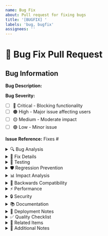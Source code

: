 ```yaml
---
name: Bug Fix
about: Pull request for fixing bugs
title: '[BUGFIX] '
labels: 'bug, bugfix'
assignees: ''
---
```


# 🐛 Bug Fix Pull Request

## Bug Information

**Bug Description:**
<!-- Clear description of the bug being fixed -->

**Bug Severity:**
- [ ] 🔴 Critical - Blocking functionality
- [ ] 🟠 High - Major issue affecting users
- [ ] 🟡 Medium - Moderate impact
- [ ] 🟢 Low - Minor issue

**Issue Reference:** Fixes #

<details>
<summary>🔍 Bug Analysis</summary>

### Reproduction Steps

1.
2.
3.

**Expected Behavior:**
<!-- What should happen -->

**Actual Behavior:**
<!-- What actually happens -->

### Root Cause
<!-- What caused the bug? -->

### Affected Versions

-
-

### Environment

- [ ] Production
- [ ] Staging
- [ ] Development
- [ ] All environments

**Platform/Browser:**

**OS:**

</details>

<details>
<summary>🔧 Fix Details</summary>

### Solution Description
<!-- Explain how the bug is being fixed -->

### Changes Made

-
-
-

### Files Changed

| File | Change Description |
|------|-------------------|
|      |                   |
|      |                   |

### Alternative Approaches Considered
<!-- What other solutions were considered and why were they not chosen? -->

</details>

<details>
<summary>🧪 Testing</summary>

### Fix Verification

- [ ] Bug no longer reproducible
- [ ] Original reproduction steps now work correctly
- [ ] Edge cases tested
- [ ] Related functionality still works

### Test Coverage

- [ ] Unit tests added for the bug
- [ ] Integration tests updated
- [ ] Regression tests added
- [ ] Manual testing completed

### Test Cases

1. **Test Case 1:**
   - Steps:
   - Expected:
   - Result:

2. **Test Case 2:**
   - Steps:
   - Expected:
   - Result:

### Before/After Comparison

**Before:**
<!-- Screenshot or description of buggy behavior -->

**After:**
<!-- Screenshot or description of fixed behavior -->

</details>

<details>
<summary>🛡️ Regression Prevention</summary>

### Why Did This Bug Occur?
<!-- Analysis of how the bug was introduced -->

### How to Prevent Similar Bugs?

-
-

### Tests Added

-
-

</details>

<details>
<summary>📊 Impact Analysis</summary>

### Scope of Changes
- [ ] Isolated fix - minimal impact
- [ ] Moderate changes - some components affected
- [ ] Extensive changes - multiple areas affected

### Affected Features

-
-

### Breaking Changes
- [ ] No breaking changes
- [ ] Breaking changes (documented below)

### Database Impact
- [ ] No database changes
- [ ] Schema changes required
- [ ] Data migration needed

</details>

<details>
<summary>🔄 Backwards Compatibility</summary>

- [ ] Fully backwards compatible
- [ ] Compatible with migration path
- [ ] Breaking changes (requires version bump)

### Migration Notes
<!-- If migration is needed, provide instructions -->

</details>

<details>
<summary>⚡ Performance</summary>

- [ ] No performance impact
- [ ] Performance improved
- [ ] Minimal performance impact

### Performance Notes
<!-- Any performance-related observations -->

</details>

<details>
<summary>🔒 Security</summary>

- [ ] No security implications
- [ ] Security issue fixed
- [ ] Security reviewed

### Security Notes
<!-- Any security-related considerations -->

</details>

<details>
<summary>📚 Documentation</summary>

- [ ] Code comments added/updated
- [ ] README updated
- [ ] Changelog updated
- [ ] Known issues list updated
- [ ] User documentation updated (if user-facing bug)

</details>

<details>
<summary>🚀 Deployment Notes</summary>

### Deployment Requirements

- [ ] Standard deployment
- [ ] Requires configuration changes
- [ ] Requires data migration
- [ ] Requires downtime

### Configuration Changes
<!-- List any configuration changes needed -->

### Post-Deployment Validation

1.
2.
3.

</details>

<details>
<summary>✅ Quality Checklist</summary>

- [ ] Code follows project standards
- [ ] Self-review completed
- [ ] All tests passing locally
- [ ] Linter passing
- [ ] No console errors/warnings
- [ ] Fix verified with original bug reporter (if applicable)

</details>

<details>
<summary>🔗 Related Items</summary>

Fixes #
Related to #
Duplicate of #

</details>

<details>
<summary>📝 Additional Notes</summary>

### Known Limitations
<!-- Any known limitations of this fix -->

### Follow-up Tasks

- [ ]
- [ ]

### Technical Debt
<!-- Any technical debt introduced or addressed -->

**Reviewer Notes:**
<!-- Specific areas for reviewers to focus on -->

-
-

</details>

